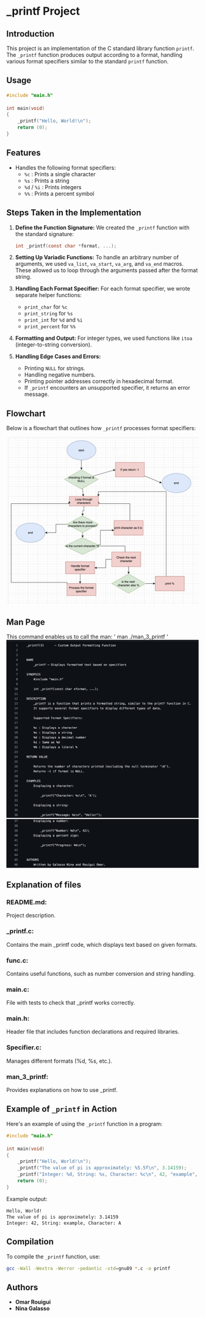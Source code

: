 # _printf Project

## Introduction

This project is an implementation of the C standard library function `printf`. The `_printf` function produces output according to a format, handling various format specifiers similar to the standard `printf` function.

## Usage

```c
#include "main.h"

int main(void)
{
    _printf("Hello, World!\n");
    return (0);
}
```

## Features

- Handles the following format specifiers:
  - `%c` : Prints a single character
  - `%s` : Prints a string
  - `%d` / `%i` : Prints integers
  - `%%` : Prints a percent symbol

## Steps Taken in the Implementation

1. **Define the Function Signature:** We created the `_printf` function with the standard signature:

   ```c
   int _printf(const char *format, ...);
   ```

2. **Setting Up Variadic Functions:** To handle an arbitrary number of arguments, we used `va_list`, `va_start`, `va_arg`, and `va_end` macros. These allowed us to loop through the arguments passed after the format string.

3. **Handling Each Format Specifier:** For each format specifier, we wrote separate helper functions:
   - `print_char` for `%c`
   - `print_string` for `%s`
   - `print_int` for `%d` and `%i`
   - `print_percent` for `%%`

4. **Formatting and Output:** For integer types, we used functions like `itoa` (integer-to-string conversion).

5. **Handling Edge Cases and Errors:**
   - Printing `NULL` for strings.
   - Handling negative numbers.
   - Printing pointer addresses correctly in hexadecimal format.
   - If `_printf` encounters an unsupported specifier, it returns an error message.

## Flowchart

Below is a flowchart that outlines how `_printf` processes format specifiers:

<img src="jpg/flowchaart.jpg"/>


## Man Page
This command enables us to call the man:
'
man ./man_3_printf
'
<img src="jpg/man1.jpg"/>
<img src="jpg/man2.jpg"/>

## Explanation of files

### README.md: 
Project description.

### _printf.c: 
Contains the main _printf code, which displays text based on given formats.

### func.c: 
Contains useful functions, such as number conversion and string handling.

### main.c: 
File with tests to check that _printf works correctly.

### main.h: 
Header file that includes function declarations and required libraries.

### Specifier.c: 
Manages different formats (%d, %s, etc.).

### man_3_printf: 
Provides explanations on how to use _printf.

## Example of `_printf` in Action

Here's an example of using the `_printf` function in a program:

```c
#include "main.h"

int main(void)
{
    _printf("Hello, World!\n");
    _printf("The value of pi is approximately: %5.5f\n", 3.14159);
    _printf("Integer: %d, String: %s, Character: %c\n", 42, "example", 'A');
    return (0);
}
```

Example output:

```
Hello, World!
The value of pi is approximately: 3.14159
Integer: 42, String: example, Character: A
```

## Compilation

To compile the `_printf` function, use:

```sh
gcc -Wall -Wextra -Werror -pedantic -std=gnu89 *.c -o printf
```

## Authors


- **Omar Rouigui**
- **Nina Galasso** 
